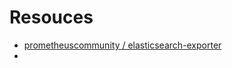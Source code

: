 # Resouces

- [prometheuscommunity / elasticsearch-exporter](https://quay.io/repository/prometheuscommunity/elasticsearch-exporter)
- 